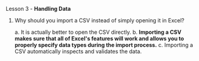 Lesson 3 - **Handling Data**

1.  Why should you import a CSV instead of simply opening it in Excel?

    a.  It is actually better to open the CSV directly.
    b.  **Importing a CSV makes sure that all of Excel's features will work and allows you to properly specify data types during the import process.**
    c.  Importing a CSV automatically inspects and validates the data.
